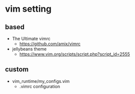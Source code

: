 # vim setting

## based
* The Ultimate vimrc
  * https://github.com/amix/vimrc
* jellybeans theme
  * https://www.vim.org/scripts/script.php?script_id=2555

## custom
* vim_runtime/my_configs.vim
  * .vimrc configuration
